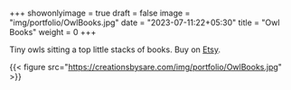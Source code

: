 +++
showonlyimage = true
draft = false
image = "img/portfolio/OwlBooks.jpg"
date = "2023-07-11:22+05:30"
title = "Owl Books"
weight = 0
+++

Tiny owls sitting a top little stacks of books. Buy on [Etsy](https://www.etsy.com/listing/1274535347/tiny-owl-book-polymer-clay-statement?click_key=8646b8d3bffb456613a1f353277c9b8abb88e337%3A1274535347&click_sum=59a29897&ref=shop_home_active_10&frs=1).

<!--more-->
{{< figure src="https://creationsbysare.com/img/portfolio/OwlBooks.jpg" >}}

